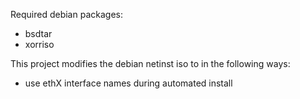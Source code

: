 Required debian packages:

- bsdtar
- xorriso


This project modifies the debian netinst iso to in the following ways:

- use ethX interface names during automated install
